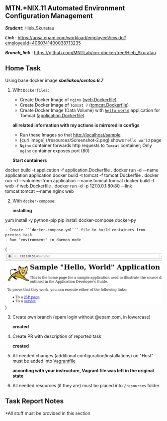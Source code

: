 MTN.*NIX.11 Automated Environment Configuration Management
---

***Student***: Hleb_Skuratau

***Link*** : https://upsa.epam.com/workload/employeeView.do?employeeId=4060741400038713235

***Branch_link*** : https://github.com/MNTLab/cm-docker/tree/Hleb_Skuratau

Home Task
---

Using base docker image ***sbeliakou/centos:6.7***

1. Wiht ```Dockerfiles```:
    - Create Docker Image of ```nginx``` ([web.Dockerfile](/web.Dockerfile))
    - Create Docker Image of ```Tomcat 7``` ([tomcat.Dockerfile](/tomcat.Dockerfile))
    - Create Docker Image (Data Volume) with [```hello world```](https://tomcat.apache.org/tomcat-7.0-doc/appdev/sample/sample.war) application for Tomcat ([application.Dockerfile](application.Dockerfile))

    **all related information with my actions is mirrored in configs**

   - Run these Images so that [http://localhost/sample](/resources/Screenshot-3.png) 
   - [curl image] (/resources/Screenshot-2.png)  shows ```hello world``` page
   - ```Nginx``` container forwards http requests to ```Tomcat``` container; Only ```nginx``` container exposes port (80)

    **Start containers**

docker build -t application -f application.Dockerfile .
docker run -d --name application application
docker build -t tomcat -f tomcat.Dockerfile .
docker run -d --volumes-from application --name tomcat tomcat
docker build -t web -f web.Dockerfile .
docker run -d -p 127.0.0.1:80:80 --link tomcat:tomcat --name nginx web


2. With ```docker-compose```:

   **installing**

yum install -y python-pip
pip install docker-compose docker-py

    - Create ```docker-compose.yml``` file to build containers from previos task
    - Run "environment" in daemon mode
    
(![screen with start](/resources/Screenshot.png))

3. Create own branch (epam login without @epam.com, in lowercase)

    **created**
    
4. Create PR with description of reported task

    **created**
    
5. All needed changes (additional configuration/installations) on "Host" must be added into [Vagrantfile](/Vagrantfile)

    **according with your instructure, Vagrant file was left in the original state**
    
6. All needed resources (if they are) must be placed into ```/resources``` folder

Task Report Notes
---
*All stuff must be provided in this section
